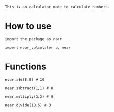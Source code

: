 ```This is an calculator made to calculate numbers.```

# How to use
```import the package as near```
```
import near_calculator as near

```

# Functions

```
near.add(5,5) # 10

near.subtract(1,1) # 0

near.multiply(3,3) # 9

near.divide(18,6) # 3
```
